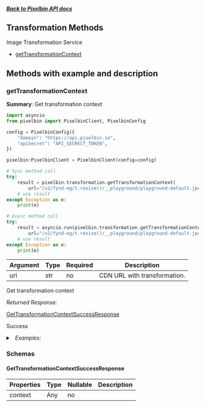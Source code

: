 ##### [Back to Pixelbin API docs](./README.md)

## Transformation Methods

Image Transformation Service

-   [getTransformationContext](#gettransformationcontext)

## Methods with example and description

### getTransformationContext

**Summary**: Get transformation context

```python
import asyncio
from pixelbin import PixelbinClient, PixelbinConfig

config = PixelbinConfig({
    "domain": "https://api.pixelbin.io",
    "apiSecret": "API_SECRECT_TOKEN",
})

pixelbin:PixelbinClient = PixelbinClient(config=config)

# Sync method call
try:
    result = pixelbin.transformation.getTransformationContext(
        url="/v2/fynd-eg/t.resize()/__playground/playground-default.jpeg")
    # use result
except Exception as e:
    print(e)

# Async method call
try:
    result = asyncio.run(pixelbin.transformation.getTransformationContextAsync(
        url="/v2/fynd-eg/t.resize()/__playground/playground-default.jpeg"))
    # use result
except Exception as e:
    print(e)

```

| Argument | Type | Required | Description                  |
| -------- | ---- | -------- | ---------------------------- |
| url      | str  | no       | CDN URL with transformation. |

Get transformation context

_Returned Response:_

[GetTransformationContextSuccessResponse](#gettransformationcontextsuccessresponse)

Success

<details>
<summary><i>&nbsp; Examples:</i></summary>

<details>
<summary><i>&nbsp; GetTransformationContextSuccessResponse</i></summary>

```json
{
    "value": {
        "context": {
            "steps": [
                {
                    "name": "blur",
                    "operation": "Basic",
                    "identifier": "t",
                    "data": {},
                    "metadata": null,
                    "format": "jpeg",
                    "size": 58650,
                    "width": 1140,
                    "height": 760,
                    "space": "srgb",
                    "channels": 3,
                    "depth": "uchar",
                    "density": 72,
                    "chromaSubsampling": "4:2:0",
                    "isProgressive": false,
                    "resolutionUnit": "inch",
                    "hasProfile": false,
                    "hasAlpha": false,
                    "orientation": 1
                }
            ],
            "metadata": {
                "width": 1140,
                "height": 760,
                "channels": 3,
                "extension": "jpeg",
                "format": "jpeg",
                "contentType": "image/jpeg",
                "size": 62667,
                "assetType": "image",
                "isImageAsset": true,
                "isAudioAsset": false,
                "isVideoAsset": false,
                "isRawAsset": false
            },
            "headers": {
                "host": "api.pixelbin.io",
                "x-real-ip": "0.0.0.0",
                "origin": "https://console.pixelbin.io",
                "accept": "application/json, text/plain, */*",
                "accept-encoding": "gzip, deflate, br",
                "accept-language": "en-US,en;q=0.9"
            },
            "params": {}
        }
    }
}
```

</details>

</details>

### Schemas

#### GetTransformationContextSuccessResponse

| Properties | Type | Nullable | Description |
| ---------- | ---- | -------- | ----------- |
| context    | Any  | no       |             |
